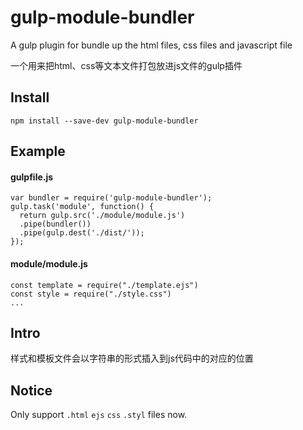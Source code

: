 # gulp-module-bundler
A gulp plugin for bundle up the html files, css files and javascript file

一个用来把html、css等文本文件打包放进js文件的gulp插件

## Install
    npm install --save-dev gulp-module-bundler

## Example
#### gulpfile.js
    var bundler = require('gulp-module-bundler');
    gulp.task('module', function() {
      return gulp.src('./module/module.js')
      .pipe(bundler())
      .pipe(gulp.dest('./dist/'));
    });

#### module/module.js
    const template = require("./template.ejs")
    const style = require("./style.css")
    ...

## Intro
样式和模板文件会以字符串的形式插入到js代码中的对应的位置

## Notice
Only support `.html` `ejs` `css` `.styl` files now.
